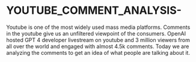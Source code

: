 # YOUTUBE_COMMENT_ANALYSIS-
Youtube is one of the most widely used mass media platforms. Comments in the youtube give us an unfiltered viewpoint of the consumers. OpenAI hosted GPT 4 developer livestream on youtube and 3 million viewers from all over the world and engaged with almost 4.5k comments. Today we are analyzing the comments to get an idea of what people are talking about it.
